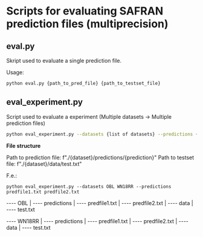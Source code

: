 # Scripts for evaluating SAFRAN prediction files (multiprecision)
## eval.py

Skript used to evaluate a single prediction file. 

Usage:

```bash
python eval.py {path_to_pred_file} {path_to_testset_file}
```

## eval_experiment.py

Script used to evaluate a experiment (Multiple datasets -> Multiple prediction files)

```bash
python eval_experiment.py --datasets {list of datasets} --predictions {list of prediction file names}
```

**File structure**

Path to prediction file: f"./{dataset}/predictions/{prediction}"
Path to testset file: f"./{dataset}/data/test.txt"

F.e.:

```python eval_experiment.py --datasets OBL WN18RR --predictions predfile1.txt predfile2.txt```

---- OBL
	|
	---- predictions
		|
		---- predfile1.txt
		|
		---- predfile2.txt
	|
	---- data
		|
		---- test.txt

---- WN18RR
	|
	---- predictions
		|
		---- predfile1.txt
		|
		---- predfile2.txt
	|
	---- data
		|
		---- test.txt

​    

​             

